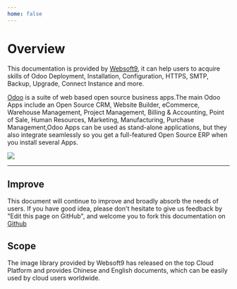 ```yaml
---
home: false
---
```


# Overview

This documentation is provided by [Websoft9](https://www.websoft9.com/), it can help users to acquire skills of Odoo Deployment, Installation, Configuration, HTTPS, SMTP, Backup, Upgrade, Connect Instance and more.

[Odoo](https://www.odoo.com/) is a suite of web based open source business apps.The main Odoo Apps include an Open Source CRM, Website Builder, eCommerce, Warehouse Management, Project Management, Billing & Accounting, Point of Sale, Human Resources, Marketing, Manufacturing, Purchase Management,Odoo Apps can be used as stand-alone applications, but they also integrate seamlessly so you get a full-featured Open Source ERP when you install several Apps.

![](https://libs.websoft9.com/Websoft9/DocsPicture/en/odoo/odooui-websoft9.png)

---

## Improve

This document will continue to improve and broadly absorb the needs of users. If you have good idea, please don't hesitate to give us feedback by "Edit this page on GitHub", and welcome you to fork this documentation on [Github](https://github.com/Websoft9/ansible-odoo)

## Scope

The image library provided by Websoft9 has released on the top Cloud Platform and provides Chinese and English documents, which can be easily used by cloud users worldwide.